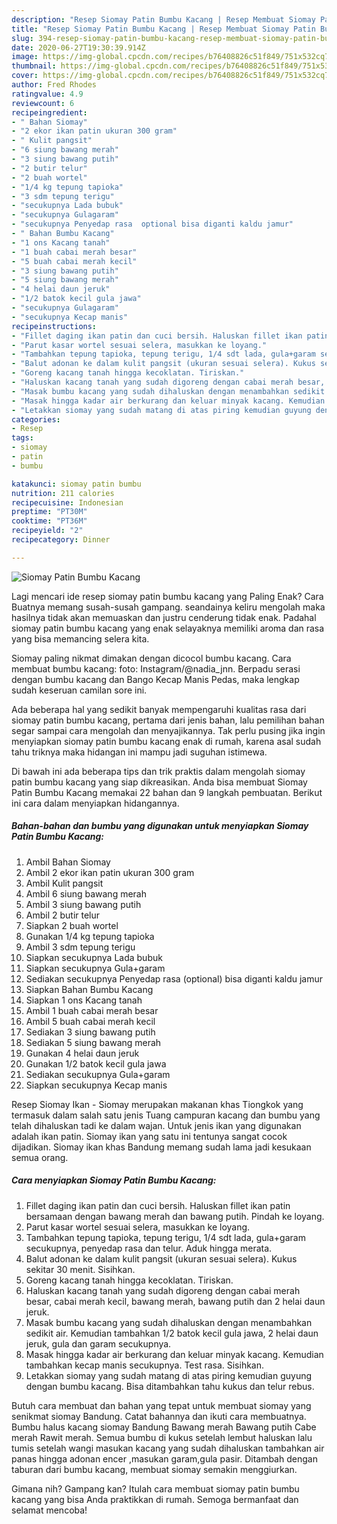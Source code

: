 ```yaml
---
description: "Resep Siomay Patin Bumbu Kacang | Resep Membuat Siomay Patin Bumbu Kacang Yang Sedap"
title: "Resep Siomay Patin Bumbu Kacang | Resep Membuat Siomay Patin Bumbu Kacang Yang Sedap"
slug: 394-resep-siomay-patin-bumbu-kacang-resep-membuat-siomay-patin-bumbu-kacang-yang-sedap
date: 2020-06-27T19:30:39.914Z
image: https://img-global.cpcdn.com/recipes/b76408826c51f849/751x532cq70/siomay-patin-bumbu-kacang-foto-resep-utama.jpg
thumbnail: https://img-global.cpcdn.com/recipes/b76408826c51f849/751x532cq70/siomay-patin-bumbu-kacang-foto-resep-utama.jpg
cover: https://img-global.cpcdn.com/recipes/b76408826c51f849/751x532cq70/siomay-patin-bumbu-kacang-foto-resep-utama.jpg
author: Fred Rhodes
ratingvalue: 4.9
reviewcount: 6
recipeingredient:
- " Bahan Siomay"
- "2 ekor ikan patin ukuran 300 gram"
- " Kulit pangsit"
- "6 siung bawang merah"
- "3 siung bawang putih"
- "2 butir telur"
- "2 buah wortel"
- "1/4 kg tepung tapioka"
- "3 sdm tepung terigu"
- "secukupnya Lada bubuk"
- "secukupnya Gulagaram"
- "secukupnya Penyedap rasa  optional bisa diganti kaldu jamur"
- " Bahan Bumbu Kacang"
- "1 ons Kacang tanah"
- "1 buah cabai merah besar"
- "5 buah cabai merah kecil"
- "3 siung bawang putih"
- "5 siung bawang merah"
- "4 helai daun jeruk"
- "1/2 batok kecil gula jawa"
- "secukupnya Gulagaram"
- "secukupnya Kecap manis"
recipeinstructions:
- "Fillet daging ikan patin dan cuci bersih. Haluskan fillet ikan patin bersamaan dengan bawang merah dan bawang putih. Pindah ke loyang."
- "Parut kasar wortel sesuai selera, masukkan ke loyang."
- "Tambahkan tepung tapioka, tepung terigu, 1/4 sdt lada, gula+garam secukupnya, penyedap rasa dan telur. Aduk hingga merata."
- "Balut adonan ke dalam kulit pangsit (ukuran sesuai selera). Kukus sekitar 30 menit. Sisihkan."
- "Goreng kacang tanah hingga kecoklatan. Tiriskan."
- "Haluskan kacang tanah yang sudah digoreng dengan cabai merah besar, cabai merah kecil, bawang merah, bawang putih dan 2 helai daun jeruk."
- "Masak bumbu kacang yang sudah dihaluskan dengan menambahkan sedikit air. Kemudian tambahkan 1/2 batok kecil gula jawa, 2 helai daun jeruk, gula dan garam secukupnya."
- "Masak hingga kadar air berkurang dan keluar minyak kacang. Kemudian tambahkan kecap manis secukupnya. Test rasa. Sisihkan."
- "Letakkan siomay yang sudah matang di atas piring kemudian guyung dengan bumbu kacang. Bisa ditambahkan tahu kukus dan telur rebus."
categories:
- Resep
tags:
- siomay
- patin
- bumbu

katakunci: siomay patin bumbu 
nutrition: 211 calories
recipecuisine: Indonesian
preptime: "PT30M"
cooktime: "PT36M"
recipeyield: "2"
recipecategory: Dinner

---
```



![Siomay Patin Bumbu Kacang](https://img-global.cpcdn.com/recipes/b76408826c51f849/751x532cq70/siomay-patin-bumbu-kacang-foto-resep-utama.jpg)

Lagi mencari ide resep siomay patin bumbu kacang yang Paling Enak? Cara Buatnya memang susah-susah gampang. seandainya keliru mengolah maka hasilnya tidak akan memuaskan dan justru cenderung tidak enak. Padahal siomay patin bumbu kacang yang enak selayaknya memiliki aroma dan rasa yang bisa memancing selera kita.

Siomay paling nikmat dimakan dengan dicocol bumbu kacang. Cara membuat bumbu kacang: foto: Instagram/@nadia_jnn. Berpadu serasi dengan bumbu kacang dan Bango Kecap Manis Pedas, maka lengkap sudah keseruan camilan sore ini.

Ada beberapa hal yang sedikit banyak mempengaruhi kualitas rasa dari siomay patin bumbu kacang, pertama dari jenis bahan, lalu pemilihan bahan segar sampai cara mengolah dan menyajikannya. Tak perlu pusing jika ingin menyiapkan siomay patin bumbu kacang enak di rumah, karena asal sudah tahu triknya maka hidangan ini mampu jadi suguhan istimewa.


Di bawah ini ada beberapa tips dan trik praktis dalam mengolah siomay patin bumbu kacang yang siap dikreasikan. Anda bisa membuat Siomay Patin Bumbu Kacang memakai 22 bahan dan 9 langkah pembuatan. Berikut ini cara dalam menyiapkan hidangannya.

<!--inarticleads1-->

##### Bahan-bahan dan bumbu yang digunakan untuk menyiapkan Siomay Patin Bumbu Kacang:

1. Ambil  Bahan Siomay
1. Ambil 2 ekor ikan patin ukuran 300 gram
1. Ambil  Kulit pangsit
1. Ambil 6 siung bawang merah
1. Ambil 3 siung bawang putih
1. Ambil 2 butir telur
1. Siapkan 2 buah wortel
1. Gunakan 1/4 kg tepung tapioka
1. Ambil 3 sdm tepung terigu
1. Siapkan secukupnya Lada bubuk
1. Siapkan secukupnya Gula+garam
1. Sediakan secukupnya Penyedap rasa  (optional) bisa diganti kaldu jamur
1. Siapkan  Bahan Bumbu Kacang
1. Siapkan 1 ons Kacang tanah
1. Ambil 1 buah cabai merah besar
1. Ambil 5 buah cabai merah kecil
1. Sediakan 3 siung bawang putih
1. Sediakan 5 siung bawang merah
1. Gunakan 4 helai daun jeruk
1. Gunakan 1/2 batok kecil gula jawa
1. Sediakan secukupnya Gula+garam
1. Siapkan secukupnya Kecap manis


Resep Siomay Ikan - Siomay merupakan makanan khas Tiongkok yang termasuk dalam salah satu jenis Tuang campuran kacang dan bumbu yang telah dihaluskan tadi ke dalam wajan. Untuk jenis ikan yang digunakan adalah ikan patin. Siomay ikan yang satu ini tentunya sangat cocok dijadikan. Siomay ikan khas Bandung memang sudah lama jadi kesukaan semua orang. 

<!--inarticleads2-->

##### Cara menyiapkan Siomay Patin Bumbu Kacang:

1. Fillet daging ikan patin dan cuci bersih. Haluskan fillet ikan patin bersamaan dengan bawang merah dan bawang putih. Pindah ke loyang.
1. Parut kasar wortel sesuai selera, masukkan ke loyang.
1. Tambahkan tepung tapioka, tepung terigu, 1/4 sdt lada, gula+garam secukupnya, penyedap rasa dan telur. Aduk hingga merata.
1. Balut adonan ke dalam kulit pangsit (ukuran sesuai selera). Kukus sekitar 30 menit. Sisihkan.
1. Goreng kacang tanah hingga kecoklatan. Tiriskan.
1. Haluskan kacang tanah yang sudah digoreng dengan cabai merah besar, cabai merah kecil, bawang merah, bawang putih dan 2 helai daun jeruk.
1. Masak bumbu kacang yang sudah dihaluskan dengan menambahkan sedikit air. Kemudian tambahkan 1/2 batok kecil gula jawa, 2 helai daun jeruk, gula dan garam secukupnya.
1. Masak hingga kadar air berkurang dan keluar minyak kacang. Kemudian tambahkan kecap manis secukupnya. Test rasa. Sisihkan.
1. Letakkan siomay yang sudah matang di atas piring kemudian guyung dengan bumbu kacang. Bisa ditambahkan tahu kukus dan telur rebus.


Butuh cara membuat dan bahan yang tepat untuk membuat siomay yang senikmat siomay Bandung. Catat bahannya dan ikuti cara membuatnya. Bumbu halus kacang siomay Bandung Bawang merah Bawang putih Cabe merah Rawit merah. Semua bumbu di kukus setelah lembut haluskan lalu tumis setelah wangi masukan kacang yang sudah dihaluskan tambahkan air panas hingga adonan encer ,masukan garam,gula pasir. Ditambah dengan taburan dari bumbu kacang, membuat siomay semakin menggiurkan. 

Gimana nih? Gampang kan? Itulah cara membuat siomay patin bumbu kacang yang bisa Anda praktikkan di rumah. Semoga bermanfaat dan selamat mencoba!
